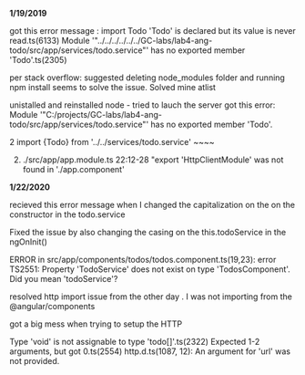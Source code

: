 **1/19/2019**

got this error message : 
import Todo
'Todo' is declared but its value is never read.ts(6133)
Module '"../../../../../../GC-labs/lab4-ang-todo/src/app/services/todo.service"' has no exported member 'Todo'.ts(2305)

per stack overflow: 
 suggested deleting node_modules folder and running npm install seems to solve the issue. Solved mine atlist 

 unistalled and reinstalled node - tried to lauch the server got this error:
 Module '"C:/projects/GC-labs/lab4-ang-todo/src/app/services/todo.service"' has no exported member 'Todo'.

2 import {Todo} from '../../services/todo.service'
          ~~~~

2. ./src/app/app.module.ts 22:12-28
"export 'HttpClientModule' was not found in './app.component' 

**1/22/2020**

recieved this error message when I changed the capitalization on the on the constructor in the todo.service 

Fixed the issue by also changing the casing on the this.todoService in the ngOnInit()

 ERROR in src/app/components/todos/todos.component.ts(19,23): error TS2551: Property 'TodoService' does not exist on type 'TodosComponent'. Did you mean 'todoService'?

 resolved http import issue from the other day . 
 I was not importing from the @angular/components 

 got a big mess when trying to setup the HTTP 
 
 Type 'void' is not assignable to type 'todo[]'.ts(2322)
 Expected 1-2 arguments, but got 0.ts(2554)
http.d.ts(1087, 12): An argument for 'url' was not provided.
